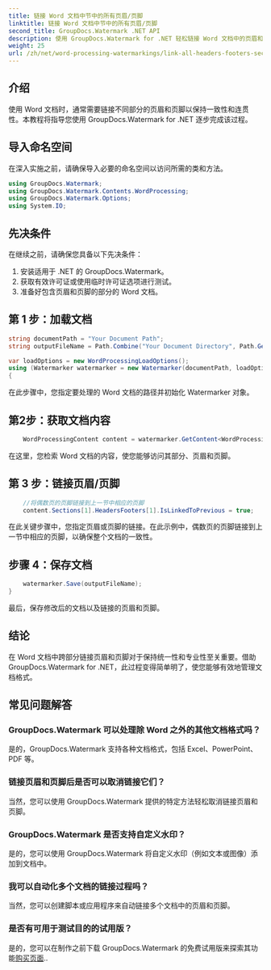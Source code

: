 ```yaml
---
title: 链接 Word 文档中节中的所有页眉/页脚
linktitle: 链接 Word 文档中节中的所有页眉/页脚
second_title: GroupDocs.Watermark .NET API
description: 使用 GroupDocs.Watermark for .NET 轻松链接 Word 文档中的页眉和页脚。轻松确保一致性和专业性。
weight: 25
url: /zh/net/word-processing-watermarkings/link-all-headers-footers-section-word-docs/
---
```

## 介绍
使用 Word 文档时，通常需要链接不同部分的页眉和页脚以保持一致性和连贯性。本教程将指导您使用 GroupDocs.Watermark for .NET 逐步完成该过程。
## 导入命名空间
在深入实施之前，请确保导入必要的命名空间以访问所需的类和方法。
```csharp
using GroupDocs.Watermark;
using GroupDocs.Watermark.Contents.WordProcessing;
using GroupDocs.Watermark.Options;
using System.IO;
```
## 先决条件
在继续之前，请确保您具备以下先决条件：
1. 安装适用于 .NET 的 GroupDocs.Watermark。
2. 获取有效许可证或使用临时许可证选项进行测试。
3. 准备好包含页眉和页脚的部分的 Word 文档。
## 第 1 步：加载文档
```csharp
string documentPath = "Your Document Path";
string outputFileName = Path.Combine("Your Document Directory", Path.GetFileName(documentPath));

var loadOptions = new WordProcessingLoadOptions();
using (Watermarker watermarker = new Watermarker(documentPath, loadOptions))
{
```
在此步骤中，您指定要处理的 Word 文档的路径并初始化 Watermarker 对象。
## 第2步：获取文档内容
```csharp
    WordProcessingContent content = watermarker.GetContent<WordProcessingContent>();
```
在这里，您检索 Word 文档的内容，使您能够访问其部分、页眉和页脚。
## 第 3 步：链接页眉/页脚
```csharp
    //将偶数页的页脚链接到上一节中相应的页脚
    content.Sections[1].HeadersFooters[1].IsLinkedToPrevious = true;
```
在此关键步骤中，您指定页眉或页脚的链接。在此示例中，偶数页的页脚链接到上一节中相应的页脚，以确保整个文档的一致性。

## 步骤 4：保存文档
```csharp
    watermarker.Save(outputFileName);
}
```
最后，保存修改后的文档以及链接的页眉和页脚。

## 结论
在 Word 文档中跨部分链接页眉和页脚对于保持统一性和专业性至关重要。借助 GroupDocs.Watermark for .NET，此过程变得简单明了，使您能够有效地管理文档格式。
## 常见问题解答
### GroupDocs.Watermark 可以处理除 Word 之外的其他文档格式吗？
是的，GroupDocs.Watermark 支持各种文档格式，包括 Excel、PowerPoint、PDF 等。
### 链接页眉和页脚后是否可以取消链接它们？
当然，您可以使用 GroupDocs.Watermark 提供的特定方法轻松取消链接页眉和页脚。
### GroupDocs.Watermark 是否支持自定义水印？
是的，您可以使用 GroupDocs.Watermark 将自定义水印（例如文本或图像）添加到文档中。
### 我可以自动化多个文档的链接过程吗？
当然，您可以创建脚本或应用程序来自动链接多个文档中的页眉和页脚。
### 是否有可用于测试目的的试用版？
是的，您可以在制作之前下载 GroupDocs.Watermark 的免费试用版来探索其功能[购买页面](https://purchase.groupdocs.com/temporary-license/)..